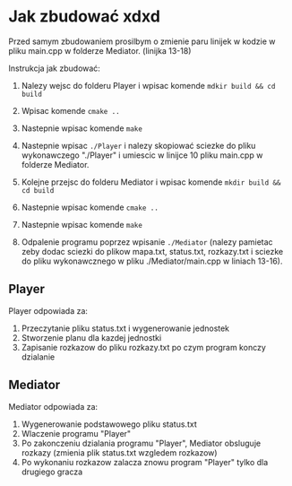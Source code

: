 # Jak zbudować xdxd

Przed samym zbudowaniem prosilbym o zmienie paru linijek w kodzie w pliku main.cpp w folderze Mediator. (linijka 13-18)

Instrukcja jak zbudować:

1. Nalezy wejsc do folderu Player i wpisac komende ``` mdkir build && cd build ```

2. Wpisac komende ``` cmake .. ```

3. Nastepnie wpisac komende ``` make ```

4. Nastepnie wpisac ``` ./Player ``` i nalezy skopiować sciezke do pliku wykonawczego "./Player" i umiescic w linijce 10 pliku main.cpp w folderze Mediator.

3. Kolejne przejsc do folderu Mediator i wpisac komende ``` mkdir build && cd build ```

4. Nastepnie wpisac komende ``` cmake .. ```

5. Nastepnie wpisac komende ``` make ```

6. Odpalenie programu poprzez wpisanie ``` ./Mediator ``` (nalezy pamietac zeby dodac sciezki do plikow mapa.txt, status.txt, rozkazy.txt i sciezke do pliku wykonawcznego w pliku ./Mediator/main.cpp w liniach 13-16).

## Player 
Player odpowiada za:

1. Przeczytanie pliku status.txt i wygenerowanie jednostek
2. Stworzenie planu dla kazdej jednostki
3. Zapisanie rozkazow do pliku rozkazy.txt po czym program konczy dzialanie

## Mediator
Mediator odpowiada za:

1. Wygenerowanie podstawowego pliku status.txt
2. Wlaczenie programu "Player"
3. Po zakonczeniu dzialania programu "Player", Mediator obsluguje rozkazy (zmienia plik status.txt wzgledem rozkazow)
4. Po wykonaniu rozkazow zalacza znowu program "Player" tylko dla drugiego gracza
